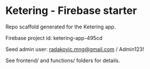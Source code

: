 # Ketering - Firebase starter

Repo scaffold generated for the Ketering app.

Firebase project id: ketering-app-495cd

Seed admin user: radakovic.mng@gmail.com / Admin123!

See frontend/ and functions/ folders for details.
